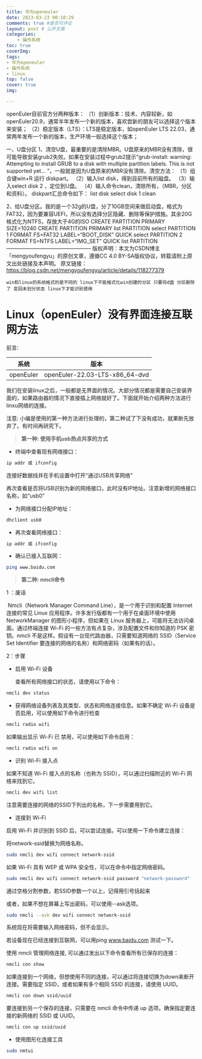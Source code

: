 ```yaml
---
title: 华为openeuler
date: 2023-03-23 00:10:29
comments: true #是否可评论 
layout: post # 公开文章 
categories:
	- 操作系统
toc: true
coverImg: 
tags: 
- 华为openeuler
- 操作系统
- linux
top: false
cover: true
img: 

---
```










openEuler目前官方分两种版本：
（1）创新版本：技术、内容较新，如openEuler20.9，通常半年发布一个新的版本，喜欢尝新的朋友可以选择这个版本来安装；
（2）稳定版本（LTS）：LTS是稳定版本，如openEuler LTS 22.03，通常两年发布一个新的版本，生产环境一般选择这个版本；

一、U盘分区
1、清空U盘，最重要的是清除MBR。U盘原来的MBR没有清除，很可能导致安装grub2失败。如果在安装过程中grub2提示“grub-install: warning: Attempting to install GRUB to a disk with multiple partition labels. This is not supported yet… ”，一般就是因为U盘原来的MBR没有清除。清空方法：
（1）组合键win+R 运行 diskpart。
（2）输入list disk，得到目前所有的磁盘。
（3）输入select disk 2 ，定位到U盘。
（4）输入命令clean，清除所有，（MBR，分区和资料）。
diskpart汇总命令如下：
list disk
select disk 1
clean

2、给U盘分区。我的是一个32g的U盘，分了10GB空间来做启动盘，格式为FAT32，因为要兼容UEFI，所以没有选择分区隐藏、删除等保护措施。其余20G格式化为NTFS，存放大于4G的ISO
CREATE PARTITION PRIMARY SIZE=10240
CREATE PARTITION PRIMARY 
list PARTITION
select PARTITION 1
FORMAT FS=FAT32 LABEL=“BOOT_DISK” QUICK
select PARTITION 2
FORMAT FS=NTFS LABEL=“IMG_SET” QUICK
list PARTITION
————————————————
版权声明：本文为CSDN博主「mengyoufengyu」的原创文章，遵循CC 4.0 BY-SA版权协议，转载请附上原文出处链接及本声明。
原文链接：https://blog.csdn.net/mengyoufengyu/article/details/118277379







```
win和linux的系统格式的是不同的 linux下不能格式化win创建的分区 只要将d盘 分区删除了 变回未划分状态 linux下才能识别使用
```



















# Linux（openEuler）没有界面连接互联网方法



前言:

| 系统      | 版本                           |
| --------- | ------------------------------ |
| openEuler | openEuler-22.03-LTS-x86_64-dvd |

我们在安装linux之后，一般都是无界面的情况。大部分情况都是需要自己安装界面的，如果路由器的情况下直接插上网络就好了。下面就开始介绍两种方法进行linxu网络的连接。

注意: 小编是使用的第一种方法进行处理的，第二种试了下没有成功，就果断先放弃了。有时间再研究下。



> **第一种: 使用手机usb热点共享的方式**

- 终端中查看现有网络接口：

```bash
ip addr 或 ifconfig
```

连接好数据线并在手机设置中打开“通过USB共享网络”

再次查看是否将USB识别为新的网络接口，此时没有IP地址。注意新增的网络接口名称，如“usb0”

- 为网络接口分配IP地址：

```bash
dhclient usb0
```

- 再次查看网络接口：

```bash
ip addr 或 ifconfig
```

- 确认已接入互联网：

```bash
ping www.baidu.com
```






> **第二种: nmcli命令**

1 ：废话

​        Nmcli（Network Manager Command Line），是一个用于识别和配置 Internet 连接的常见 Linux 应用程序。许多发行版都有一个用于在桌面环境中使用 NetworkManager 的图形小程序，但如果在 Linux 服务器上，可能将无法访问桌面。通过终端连接 Wi-Fi 的一些方法有点复杂，涉及配置文件和你知道的 PSK 密钥。nmcli 不是这样。假设有一台现代路由器，只需要知道网络的 SSID（Service Set Identifier 要连接的网络的名称）和网络密码（如果有的话）。

2：步骤

- 启用 Wi-Fi 设备

   查看所有网络接口的状态，请使用以下命令：

```bash
nmcli dev status
```



- 获得网络设备列表及其类型、状态和网络连接信息。如果不确定 Wi-Fi 设备是否启用，可以使用如下命令进行检查

```bash
nmcli radio wifi
```


如果输出显示 Wi-Fi 已 禁用，可以使用如下命令启用：

```bash
nmcli radio wifi on
```



-  识别 Wi-Fi 接入点

如果不知道 Wi-Fi 接入点的名称（也称为 SSID），可以通过扫描附近的 Wi-Fi 网络来找到它。

```bash
nmcli dev wifi list
```


注意需要连接的网络的SSID下列出的名称，下一步需要用到它。

- 连接到 Wi-Fi

启用 Wi-Fi 并识别到 SSID 后，可以尝试连接。可以使用一下命令建立连接：

将network-ssid替换为网络名称。

```bash
sudo nmcli dev wifi connect network-ssid
```



如果 Wi-Fi 具有 WEP 或 WPA 安全性，可以在命令中指定网络密码。



```bash
sudo nmcli dev wifi connect network-ssid password "network-password"
```


通过空格分割参数，若SSID参数一个以上，记得用引号括起来


或者，如果不想在屏幕上写出密码，可以使用--ask选项。

```bash
sudo nmcli --ask dev wifi connect network-ssid
```


系统现在将需要输入网络密码，但不会显示。

若设备现在已经连接到互联网，可以用ping www.baidu.com 测试一下。

使用 nmcli 管理网络连接, 可以通过发出以下命令查看所有已保存的连接：

```bash
nmcli con show
```

如果连接到一个网络，但想使用不同的连接，可以通过将连接切换为down来断开连接。需要指定 SSID，或者如果有多个相同 SSID 的连接，请使用 UUID。

```bash
nmcli con down ssid/uuid
```

要连接到另一个保存的连接，只需要在 nmcli 命令中传递 up 选项。确保指定要连接的新网络的 SSID 或 UUID。

```bash
nmcli con up ssid/uuid
```



- 使用图形化连接工具

```bash
sudo nmtui
```









